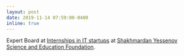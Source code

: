 ```yaml
---
layout: post
date: 2019-11-14 07:59:00-0400
inline: true
---
```


Expert Board at <a href="https://yessenovfoundation.org/en/o-fonde/programmyi/resursyi/razvitie-it-kompetentsiy/stazhirovki-v-it-startapah-2019/">Internships in IT startups</a> at <a href="https://yessenovfoundation.org/en/">Shakhmardan Yessenov Science and Education Foundation</a>.
